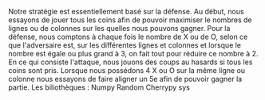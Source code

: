 Notre stratégie est essentiellement basé sur la défense.
Au début, nous essayons de jouer tous les coins afin de pouvoir maximiser le nombres de lignes ou de colonnes sur les quelles nous pouvons gagner.
Pour la défense, nous comptons à chaque fois le nombre de X ou de O, selon ce que l'adversaire est, sur les différentes lignes et colonnes et lorsque le nombre est égale ou plus grand à 3, on fait tout pour réduire ce nombre à 2. 
En ce qui consiste l'attaque, nous jouons des coups au hasards si tous les coins sont pris.
Lorsque nous possédons 4 X ou O sur la même ligne ou colonne nous essayons de faire aligner un 5e afin de pouvoir gagner la partie.
Les biliothèques :
        Numpy
        Random
        Cherrypy
        sys
